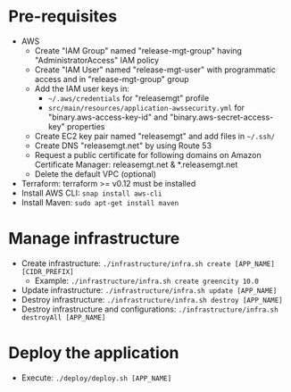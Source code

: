 # Pre-requisites
* AWS
  * Create "IAM Group" named "release-mgt-group" having "AdministratorAccess" IAM policy
  * Create "IAM User" named "release-mgt-user" with programmatic access and in "release-mgt-group" group
  * Add the IAM user keys in:
    * `~/.aws/credentials` for "releasemgt" profile
    * `src/main/resources/application-awssecurity.yml` for "binary.aws-access-key-id" and "binary.aws-secret-access-key" properties
  * Create EC2 key pair named "releasemgt" and add files in `~/.ssh/`
  * Create DNS "releasemgt.net" by using Route 53
  * Request a public certificate for following domains on Amazon Certificate Manager: releasemgt.net & *.releasemgt.net
  * Delete the default VPC (optional)
* Terraform: terraform >= v0.12 must be installed
* Install AWS CLI: `snap install aws-cli`
* Install Maven: `sudo apt-get install maven`

# Manage infrastructure
* Create infrastructure: `./infrastructure/infra.sh create [APP_NAME] [CIDR_PREFIX]`
    * Example: `./infrastructure/infra.sh create greencity 10.0`
* Update infrastructure: `./infrastructure/infra.sh update [APP_NAME]`
* Destroy infrastructure: `./infrastructure/infra.sh destroy [APP_NAME]`
* Destroy infrastructure and configurations: `./infrastructure/infra.sh destroyAll [APP_NAME]`

# Deploy the application
* Execute: `./deploy/deploy.sh [APP_NAME]`
